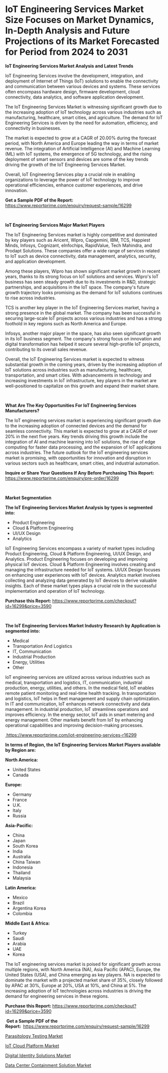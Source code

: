 <p><h1>IoT Engineering Services Market Size Focuses on Market Dynamics, In-Depth Analysis and Future Projections of its Market Forecasted for Period from 2024 to 2031</h1></p><p><strong>IoT Engineering Services Market Analysis and Latest Trends</strong></p>
<p><p>IoT Engineering Services involve the development, integration, and deployment of Internet of Things (IoT) solutions to enable the connectivity and communication between various devices and systems. These services often encompass hardware design, firmware development, cloud connectivity, data analytics, and software application development.</p><p>The IoT Engineering Services Market is witnessing significant growth due to the increasing adoption of IoT technology across various industries such as manufacturing, healthcare, smart cities, and agriculture. The demand for IoT Engineering Services is driven by the need for automation, efficiency, and connectivity in businesses.</p><p>The market is expected to grow at a CAGR of 20.00% during the forecast period, with North America and Europe leading the way in terms of market revenue. The integration of Artificial Intelligence (AI) and Machine Learning (ML) with IoT systems, the emergence of 5G technology, and the rising deployment of smart sensors and devices are some of the key trends driving the growth of the IoT Engineering Services Market.</p><p>Overall, IoT Engineering Services play a crucial role in enabling organizations to leverage the power of IoT technology to improve operational efficiencies, enhance customer experiences, and drive innovation.</p></p>
<p><strong>Get a Sample PDF of the Report:&nbsp;</strong> <a href="https://www.reportprime.com/enquiry/request-sample/16299">https://www.reportprime.com/enquiry/request-sample/16299</a></p>
<p>&nbsp;</p>
<p><strong>IoT Engineering Services Major Market Players</strong></p>
<p><p>The IoT Engineering Services market is highly competitive and dominated by key players such as Aricent, Wipro, Capgemini, IBM, TCS, Happiest Minds, Infosys, Cognizant, eInfochips, RapidValue, Tech Mahindra, and Prodapt Solutions. These companies offer a wide range of services related to IoT such as device connectivity, data management, analytics, security, and application development.</p><p>Among these players, Wipro has shown significant market growth in recent years, thanks to its strong focus on IoT solutions and services. Wipro's IoT business has seen steady growth due to its investments in R&D, strategic partnerships, and acquisitions in the IoT space. The company's future growth trajectory looks promising as the demand for IoT solutions continues to rise across industries.</p><p>TCS is another key player in the IoT Engineering Services market, having a strong presence in the global market. The company has been successful in securing large-scale IoT projects across various industries and has a strong foothold in key regions such as North America and Europe.</p><p>Infosys, another major player in the space, has also seen significant growth in its IoT business segment. The company's strong focus on innovation and digital transformation has helped it secure several high-profile IoT projects, contributing to its overall sales revenue.</p><p>Overall, the IoT Engineering Services market is expected to witness substantial growth in the coming years, driven by the increasing adoption of IoT solutions across industries such as manufacturing, healthcare, transportation, and smart cities. With advancements in technology and increasing investments in IoT infrastructure, key players in the market are well-positioned to capitalize on this growth and expand their market share.</p></p>
<p>&nbsp;</p>
<p><strong>What Are The Key Opportunities For IoT Engineering Services Manufacturers?</strong></p>
<p><p>The IoT engineering services market is experiencing significant growth due to the increasing adoption of connected devices and the demand for seamless connectivity. This market is expected to grow at a CAGR of over 20% in the next five years. Key trends driving this growth include the integration of AI and machine learning into IoT solutions, the rise of edge computing for faster data processing, and the expansion of IoT applications across industries. The future outlook for the IoT engineering services market is promising, with opportunities for innovation and disruption in various sectors such as healthcare, smart cities, and industrial automation.</p></p>
<p><strong>Inquire or Share Your Questions If Any Before Purchasing This Report:</strong> <a href="https://www.reportprime.com/enquiry/pre-order/16299">https://www.reportprime.com/enquiry/pre-order/16299</a></p>
<p>&nbsp;</p>
<p><strong>Market Segmentation</strong></p>
<p><strong>The IoT Engineering Services Market Analysis by types is segmented into:</strong></p>
<p><ul><li>Product Engineering</li><li>Cloud & Platform Engineering</li><li>UI/UX Design</li><li>Analytics</li></ul></p>
<p><p>IoT Engineering Services encompass a variety of market types including Product Engineering, Cloud & Platform Engineering, UI/UX Design, and Analytics. Product Engineering focuses on developing and improving physical IoT devices. Cloud & Platform Engineering involves creating and managing the infrastructure needed for IoT systems. UI/UX Design focuses on enhancing user experiences with IoT devices. Analytics market involves collecting and analyzing data generated by IoT devices to derive valuable insights. Each of these market types plays a crucial role in the successful implementation and operation of IoT technology.</p></p>
<p><strong>Purchase this Report:&nbsp;</strong><a href="https://www.reportprime.com/checkout?id=16299&price=3590">https://www.reportprime.com/checkout?id=16299&price=3590</a></p>
<p>&nbsp;</p>
<p><strong>The IoT Engineering Services Market Industry Research by Application is segmented into:</strong></p>
<p><ul><li>Medical</li><li>Transportation And Logistics</li><li>IT, Communication</li><li>Industrial Production</li><li>Energy, Utilities</li><li>Other</li></ul></p>
<p><p>IoT engineering services are utilized across various industries such as medical, transportation and logistics, IT, communication, industrial production, energy, utilities, and others. In the medical field, IoT enables remote patient monitoring and real-time health tracking. In transportation and logistics, IoT helps in fleet management and supply chain optimization. In IT and communication, IoT enhances network connectivity and data management. In industrial production, IoT streamlines operations and improves efficiency. In the energy sector, IoT aids in smart metering and energy management. Other markets benefit from IoT by enhancing operational capabilities and improving decision-making processes.</p></p>
<p><a href="https://www.reportprime.com/iot-engineering-services-r16299">&nbsp;https://www.reportprime.com/iot-engineering-services-r16299</a></p>
<p><strong>In terms of Region, the IoT Engineering Services Market Players available by Region are:</strong></p>
<p>
    <p> <strong> North America: </strong>
        <ul>
            <li>United States</li>
            <li>Canada</li>
        </ul>
        </p> 
    <p> <strong> Europe: </strong>
        <ul>
            <li>Germany</li>
            <li>France</li>
            <li>U.K.</li>
            <li>Italy</li>
            <li>Russia</li>
        </ul>
        </p> 
    <p> <strong> Asia-Pacific: </strong>
        <ul>
            <li>China</li>
            <li>Japan</li>
            <li>South Korea</li>
            <li>India</li>
            <li>Australia</li>
            <li>China Taiwan</li>
            <li>Indonesia</li>
            <li>Thailand</li>
            <li>Malaysia</li>
        </ul>
        </p> 
    <p> <strong> Latin America: </strong>
        <ul>
            <li>Mexico</li>
            <li>Brazil</li>
            <li>Argentina Korea</li>
            <li>Colombia</li>
        </ul>
        </p> 
    <p> <strong> Middle East & Africa: </strong>
        <ul>
            <li>Turkey</li>
            <li>Saudi</li>
            <li>Arabia</li>
            <li>UAE</li>
            <li>Korea</li>
        </ul>
    </p>
    </p>
<p><p>The IoT engineering services market is poised for significant growth across multiple regions, with North America (NA), Asia Pacific (APAC), Europe, the United States (USA), and China emerging as key players. NA is expected to dominate the market with a projected market share of 35%, closely followed by APAC at 30%, Europe at 20%, USA at 10%, and China at 5%. The increasing adoption of IoT technologies across industries is driving the demand for engineering services in these regions.</p></p>
<p><strong>Purchase this Report: </strong><a href="https://www.reportprime.com/checkout?id=16299&price=3590">https://www.reportprime.com/checkout?id=16299&price=3590</a></p>
<p>&nbsp;<strong>Get a Sample PDF of the Report:&nbsp;&nbsp;</strong><a href="https://www.reportprime.com/enquiry/request-sample/16299">https://www.reportprime.com/enquiry/request-sample/16299</a></p>
<p><strong></strong></p>
<p><p><a href="https://medium.com/@clairedivash14/insights-into-the-parasitology-testing-market-size-which-is-expanding-with-a-10-6-2cdf2832efd0">Parasitology Testing Market</a></p><p><a href="https://github.com/qrkceaah30/Market-Research-Report-List-2/blob/main/iot-cloud-platform-market.md">IoT Cloud Platform Market</a></p><p><a href="https://medium.com/@philipholland626/analyzing-digital-identity-solutions-market-dynamics-and-growth-drivers-and-forecasted-for-period-ad7685b7d334">Digital Identity Solutions Market</a></p><p><a href="https://medium.com/@henrykihn_12939/global-data-center-containment-solution-industry-analysis-share-growth-trends-and-forecast-2024-1f4c2ae11257">Data Center Containment Solution Market</a></p></p>